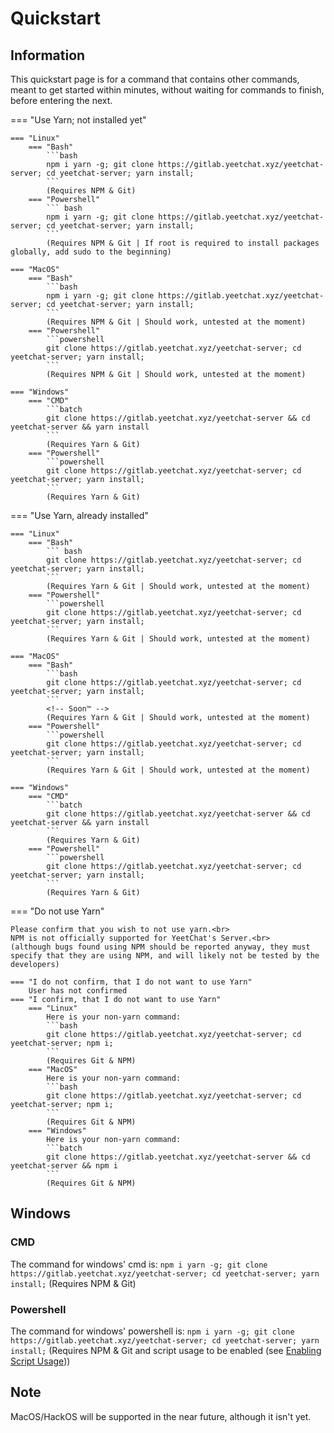 # Quickstart
## Information
This quickstart page is for a command that contains other commands, meant to get started within minutes, without waiting for commands to finish, before entering the next.

=== "Use Yarn; not installed yet"

    === "Linux"
        === "Bash"
            ```bash
            npm i yarn -g; git clone https://gitlab.yeetchat.xyz/yeetchat-server; cd yeetchat-server; yarn install;
            ```
            (Requires NPM & Git)
        === "Powershell"
            ``` bash
            npm i yarn -g; git clone https://gitlab.yeetchat.xyz/yeetchat-server; cd yeetchat-server; yarn install;
            ```
            (Requires NPM & Git | If root is required to install packages globally, add sudo to the beginning)
    
    === "MacOS"
        === "Bash"
            ```bash
            npm i yarn -g; git clone https://gitlab.yeetchat.xyz/yeetchat-server; cd yeetchat-server; yarn install;
            ```
            (Requires NPM & Git | Should work, untested at the moment)
        === "Powershell"
            ```powershell
            git clone https://gitlab.yeetchat.xyz/yeetchat-server; cd yeetchat-server; yarn install;
            ```
            (Requires NPM & Git | Should work, untested at the moment)
    
    === "Windows"
        === "CMD"
            ```batch
            git clone https://gitlab.yeetchat.xyz/yeetchat-server && cd yeetchat-server && yarn install
            ```
            (Requires Yarn & Git)
        === "Powershell"
            ```powershell
            git clone https://gitlab.yeetchat.xyz/yeetchat-server; cd yeetchat-server; yarn install;
            ```
            (Requires Yarn & Git)
            

=== "Use Yarn, already installed"

    === "Linux"
        === "Bash"
            ``` bash
            git clone https://gitlab.yeetchat.xyz/yeetchat-server; cd yeetchat-server; yarn install;
            ```
            (Requires Yarn & Git | Should work, untested at the moment)
        === "Powershell"
            ```powershell
            git clone https://gitlab.yeetchat.xyz/yeetchat-server; cd yeetchat-server; yarn install;
            ```
            (Requires Yarn & Git | Should work, untested at the moment)
    
    === "MacOS"
        === "Bash"
            ```bash
            git clone https://gitlab.yeetchat.xyz/yeetchat-server; cd yeetchat-server; yarn install;
            ```
            <!-- Soon™ -->
            (Requires Yarn & Git | Should work, untested at the moment)
        === "Powershell"
            ```powershell
            git clone https://gitlab.yeetchat.xyz/yeetchat-server; cd yeetchat-server; yarn install;
            ```
            (Requires Yarn & Git | Should work, untested at the moment)
    
    === "Windows"
        === "CMD"
            ```batch
            git clone https://gitlab.yeetchat.xyz/yeetchat-server && cd yeetchat-server && yarn install
            ```
            (Requires Yarn & Git)
        === "Powershell"
            ```powershell
            git clone https://gitlab.yeetchat.xyz/yeetchat-server; cd yeetchat-server; yarn install;
            ```
            (Requires Yarn & Git)
            

=== "Do not use Yarn"

    Please confirm that you wish to not use yarn.<br>
    NPM is not officially supported for YeetChat's Server.<br>
    (although bugs found using NPM should be reported anyway, they must specify that they are using NPM, and will likely not be tested by the developers)
    
    === "I do not confirm, that I do not want to use Yarn"
        User has not confirmed
    === "I confirm, that I do not want to use Yarn"
        === "Linux"
            Here is your non-yarn command:
            ```bash
            git clone https://gitlab.yeetchat.xyz/yeetchat-server; cd yeetchat-server; npm i;
            ```
            (Requires Git & NPM)
        === "MacOS"
            Here is your non-yarn command:
            ```bash
            git clone https://gitlab.yeetchat.xyz/yeetchat-server; cd yeetchat-server; npm i;
            ```
            (Requires Git & NPM)
        === "Windows"
            Here is your non-yarn command:
            ```batch
            git clone https://gitlab.yeetchat.xyz/yeetchat-server && cd yeetchat-server && npm i
            ```
            (Requires Git & NPM)


## Windows
### CMD
The command for windows' cmd is:
```npm i yarn -g; git clone https://gitlab.yeetchat.xyz/yeetchat-server; cd yeetchat-server; yarn install;```
(Requires NPM & Git)
### Powershell
The command for windows' powershell is:
```npm i yarn -g; git clone https://gitlab.yeetchat.xyz/yeetchat-server; cd yeetchat-server; yarn install;```
(Requires NPM & Git and script usage to be enabled (see [Enabling Script Usage](../scriptusage)))

## Note
MacOS/HackOS will be supported in the near future, although it isn't yet.

